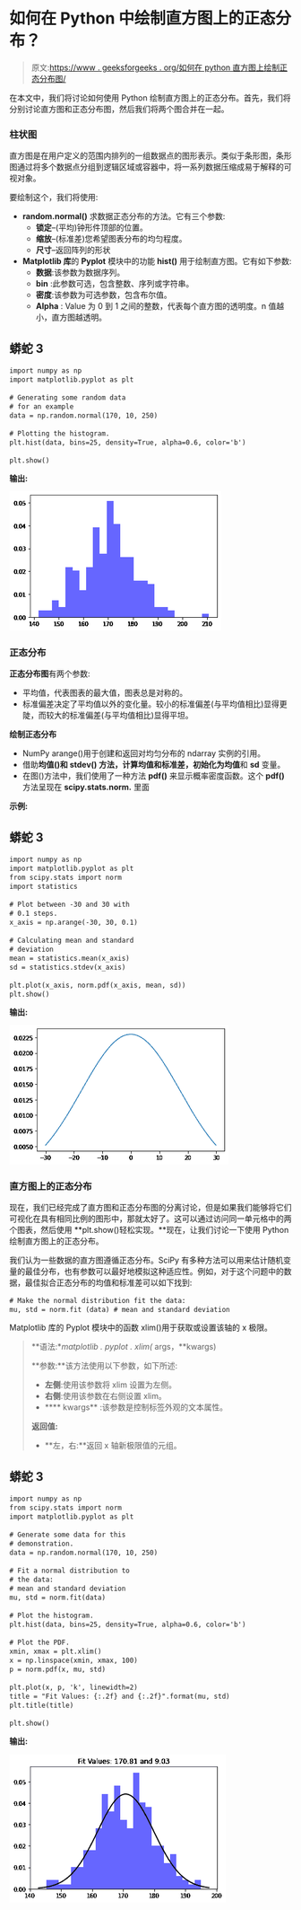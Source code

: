 # 如何在 Python 中绘制直方图上的正态分布？

> 原文:[https://www . geeksforgeeks . org/如何在 python 直方图上绘制正态分布图/](https://www.geeksforgeeks.org/how-to-plot-normal-distribution-over-histogram-in-python/)

在本文中，我们将讨论如何使用 Python 绘制直方图上的正态分布。首先，我们将分别讨论直方图和正态分布图，然后我们将两个图合并在一起。

### 柱状图

直方图是在用户定义的范围内排列的一组数据点的图形表示。类似于条形图，条形图通过将多个数据点分组到逻辑区域或容器中，将一系列数据压缩成易于解释的可视对象。

要绘制这个，我们将使用:

*   **random.normal()** 求数据正态分布的方法。它有三个参数:
    *   **锁定**–(平均)钟形件顶部的位置。
    *   **缩放**–(标准差)您希望图表分布的均匀程度。
    *   **尺寸**–返回阵列的形状
*   **Matplotlib 库**的 **Pyplot** 模块中的功能 **hist()** 用于绘制直方图。它有如下参数:
    *   **数据**:该参数为数据序列。
    *   **bin** :此参数可选，包含整数、序列或字符串。
    *   **密度**:该参数为可选参数，包含布尔值。
    *   **Alpha** : Value 为 0 到 1 之间的整数，代表每个直方图的透明度。n 值越小，直方图越透明。

## 蟒蛇 3

```
import numpy as np
import matplotlib.pyplot as plt

# Generating some random data
# for an example
data = np.random.normal(170, 10, 250)

# Plotting the histogram.
plt.hist(data, bins=25, density=True, alpha=0.6, color='b')

plt.show()
```

**输出:**

![](img/4dd25da4d70cc78c3207a958ef8b6c5e.png)

### 正态分布

**正态分布图**有两个参数:

*   平均值，代表图表的最大值，图表总是对称的。
*   标准偏差决定了平均值以外的变化量。较小的标准偏差(与平均值相比)显得更陡，而较大的标准偏差(与平均值相比)显得平坦。

**绘制正态分布**

*   NumPy arange()用于创建和返回对均匀分布的 ndarray 实例的引用。
*   借助**均值()**和 **stdev()** 方法，计算均值和标准差，初始化为**均值**和 **sd** 变量。
*   在图()方法中，我们使用了一种方法 **pdf()** 来显示概率密度函数。这个 **pdf()** 方法呈现在 **scipy.stats.norm.** 里面

**示例:**

## 蟒蛇 3

```
import numpy as np
import matplotlib.pyplot as plt
from scipy.stats import norm
import statistics

# Plot between -30 and 30 with
# 0.1 steps.
x_axis = np.arange(-30, 30, 0.1)

# Calculating mean and standard 
# deviation
mean = statistics.mean(x_axis)
sd = statistics.stdev(x_axis)

plt.plot(x_axis, norm.pdf(x_axis, mean, sd))
plt.show()
```

**输出:**

![](img/6690b3fb22666ffd348218d6bb4f9983.png)

### 直方图上的正态分布

现在，我们已经完成了直方图和正态分布图的分离讨论，但是如果我们能够将它们可视化在具有相同比例的图形中，那就太好了。这可以通过访问同一单元格中的两个图表，然后使用 **plt.show()轻松实现。**现在，让我们讨论一下使用 Python 绘制直方图上的正态分布。

我们认为一些数据的直方图遵循正态分布。SciPy 有多种方法可以用来估计随机变量的最佳分布，也有参数可以最好地模拟这种适应性。例如，对于这个问题中的数据，最佳拟合正态分布的均值和标准差可以如下找到:

```
# Make the normal distribution fit the data: 
mu, std = norm.fit (data) # mean and standard deviation
```

Matplotlib 库的 Pyplot 模块中的函数 xlim()用于获取或设置该轴的 x 极限。

> **语法:**matplotlib . pyplot . xlim(* args，**kwargs)
> 
> **参数:**该方法使用以下参数，如下所述:
> 
> *   **左侧**:使用该参数将 xlim 设置为左侧。
> *   **右侧**:使用该参数在右侧设置 xlim。
> *   **** kwargs** :该参数是控制标签外观的文本属性。
> 
> **返回值:**
> 
> *   **左，右:**返回 x 轴新极限值的元组。

## 蟒蛇 3

```
import numpy as np
from scipy.stats import norm
import matplotlib.pyplot as plt

# Generate some data for this 
# demonstration.
data = np.random.normal(170, 10, 250)

# Fit a normal distribution to
# the data:
# mean and standard deviation
mu, std = norm.fit(data) 

# Plot the histogram.
plt.hist(data, bins=25, density=True, alpha=0.6, color='b')

# Plot the PDF.
xmin, xmax = plt.xlim()
x = np.linspace(xmin, xmax, 100)
p = norm.pdf(x, mu, std)

plt.plot(x, p, 'k', linewidth=2)
title = "Fit Values: {:.2f} and {:.2f}".format(mu, std)
plt.title(title)

plt.show()
```

**输出:**

![](img/7d96843e4dc0ed060713135aa368e375.png)